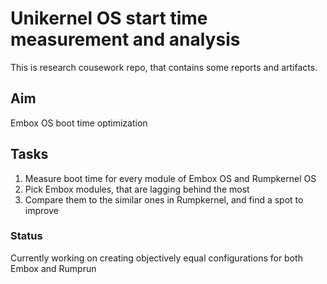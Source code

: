 # Unikernel OS start time measurement and analysis
This is research cousework repo, that contains some reports and artifacts.
## Aim
Embox OS boot time optimization
## Tasks
1. Measure boot time for every module of Embox OS and Rumpkernel OS
2. Pick Embox modules, that are lagging behind the most
3. Compare them to the similar ones in Rumpkernel, and find a spot to improve

### Status
Currently working on creating objectively equal configurations for both
Embox and Rumprun
